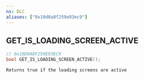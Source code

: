 ```yaml
---
ns: DLC
aliases: ["0x10d0a8f259e93ec9"]
---
```

## GET_IS_LOADING_SCREEN_ACTIVE

```c
// 0x10D0A8F259E93EC9
bool GET_IS_LOADING_SCREEN_ACTIVE();
```

```
Returns true if the loading screens are active
```
